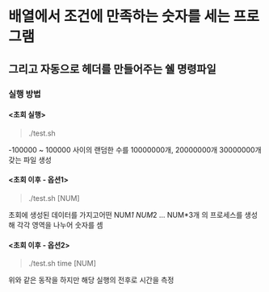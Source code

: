 배열에서 조건에 만족하는 숫자를 세는 프로그램
===========
그리고 자동으로 헤더를 만들어주는 쉘 명령파일
------------
### 실행 방법

#### <초회 실행>
> ./test.sh 

-100000 ~ 100000 사이의 랜덤한 수를 10000000개, 20000000개 30000000개 갖는 파일 생성


#### <초회 이후 - 옵션1>
> ./test.sh [NUM]

초회에 생성된 데이터를 가지고어떤 NUM*1 NUM*2 ... NUM*3개 의 프로세스를 생성해 각각 영역을 나누어 숫자를 셈


#### <초회 이후 - 옵션2>
> ./test.sh time [NUM]

위와 같은 동작을 하지만 해당 실행의 전후로 시간을 측정

